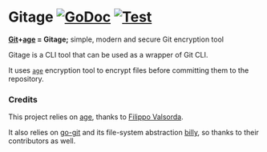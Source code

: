 # Gitage [![GoDoc](https://godoc.org/gopkg.in/joanlopez/gitage?status.svg)](https://pkg.go.dev/github.com/joanlopez/gitage) [![Test](https://github.com/joanlopez/gitage/workflows/Test/badge.svg)](https://github.com/joanlopez/gitage/actions?query=workflow%3ATest)

**[Git](https://git-scm.com/)+[age](https://github.com/FiloSottile/age) = Gitage;** simple, modern and secure Git encryption
tool

Gitage is a CLI tool that can be used as a wrapper of Git CLI. 

It uses [`age`](https://github.com/FiloSottile/age) encryption tool to encrypt files before committing them to the repository.

### Credits

This project relies on [age](https://github.com/FiloSottile/age), thanks to [Filippo Valsorda](https://github.com/FiloSottile).

It also relies on [go-git](https://github.com/go-git/go-git) and its file-system abstraction [billy](https://github.com/go-git/go-billy),
so thanks to their contributors as well.

